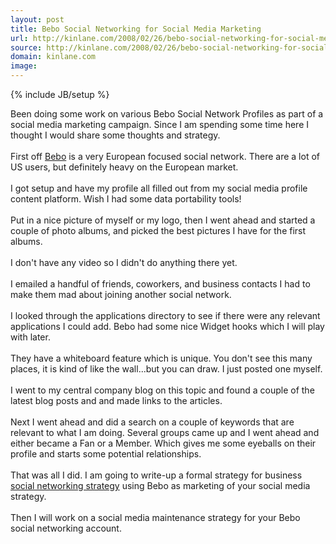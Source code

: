 ```yaml
---
layout: post
title: Bebo Social Networking for Social Media Marketing
url: http://kinlane.com/2008/02/26/bebo-social-networking-for-social-media-marketing/
source: http://kinlane.com/2008/02/26/bebo-social-networking-for-social-media-marketing/
domain: kinlane.com
image: 
---
```

{% include JB/setup %}<p><!DOCTYPE html PUBLIC "-//W3C//DTD XHTML 1.0 Transitional//EN"
    "http://www.w3.org/TR/xhtml1/DTD/xhtml1-transitional.dtd">
<html xmlns="http://www.w3.org/1999/xhtml">
  <head>
    <title></title>
  </head>
  <body>
    Been doing some work on various Bebo Social Network Profiles as part of a social media marketing campaign. Since I am spending some time here I thought I would share some thoughts and
    strategy.<br />
    <br />
    First off <a href="http://www.bebo.com/">Bebo</a> is a very European focused social network. There are a lot of US users, but definitely heavy on the European market.<br />
    <br />
    I got setup and have my profile all filled out from my social media profile content platform. Wish I had some data portability tools!<br />
    <br />
    Put in a nice picture of myself or my logo, then I went ahead and started a couple of photo albums, and picked the best pictures I have for the first albums.<br />
    <br />
    I don't have any video so I didn't do anything there yet.<br />
    <br />
    I emailed a handful of friends, coworkers, and business contacts I had to make them mad about joining another social network.<br />
    <br />
    I looked through the applications directory to see if there were any relevant applications I could add. Bebo had some nice Widget hooks which I will play with later.<br />
    <br />
    They have a whiteboard feature which is unique. You don't see this many places, it is kind of like the wall...but you can draw. I just posted one myself.<br />
    <br />
    I went to my central company blog on this topic and found a couple of the latest blog posts and and made links to the articles.<br />
    <br />
    Next I went ahead and did a search on a couple of keywords that are relevant to what I am doing. Several groups came up and I went ahead and either became a Fan or a Member. Which gives me some
    eyeballs on their profile and starts some potential relationships.<br />
    <br />
    That was all I did. I am going to write-up a formal strategy for business <a href="http://www.socialsquad.com/">social networking strategy</a> using Bebo as marketing of your social media
    strategy.<br />
    <br />
    Then I will work on a social media maintenance strategy for your Bebo social networking account.
  </body>
</html></p>
